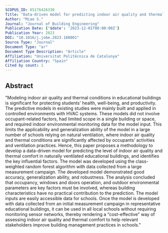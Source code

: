 ```yaml
---
SCOPUS_ID: 85176426330
Title: "Data-driven model for predicting indoor air quality and thermal comfort levels in naturally ventilated educational buildings using easily accessible data for schools"
Author: "Miao S."
Journal: "Journal of Building Engineering"
Publication Date: {'$date': '2023-12-01T00:00:00Z'}
Publication Year: 2023
DOI: "10.1016/j.jobe.2023.108001"
Source Type: "Journal"
Document Type: "ar"
Document Type Description: "Article"
Affiliation: "Universitat Politécnica de Catalunya"
Affiliation Country: "Spain"
Cited by count: 1
---
```


## Abstract
"Modeling indoor air quality and thermal conditions in educational buildings is significant for protecting students' health, well-being, and productivity. The predictive models in existing studies were mainly built and applied in controlled environments with HVAC systems. These models did not involve occupant-related factors, had limited scope in a single building or space, and required indoor environmental monitoring data for the model input. This limits the applicability and generalization ability of the model in a large number of schools relying on natural ventilation, where indoor air quality and thermal conditions are significantly affected by occupants’ activities and ventilation practices. Hence, this paper proposes a methodology to develop a data-driven model for predicting the level of indoor air quality and thermal comfort in naturally ventilated educational buildings, and identifies the key influential factors. The model was developed using the class-weighted random forest algorithm with data collected from a large measurement campaign. The developed model demonstrated good accuracy, generalization ability, and robustness. The analysis concluded that occupancy, windows and doors operation, and outdoor environmental parameters are key factors must be involved, whereas building characteristics have no practical contribution to the prediction. The model inputs are easily accessible data for schools. Once the model is developed with data collected from an initial measurement campaign in representative educational buildings, it can be used in all local schools without requiring monitoring sensor networks, thereby rendering a “cost-effective” way of assessing indoor air quality and thermal comfort to help relevant stakeholders improve building management practices in schools."
